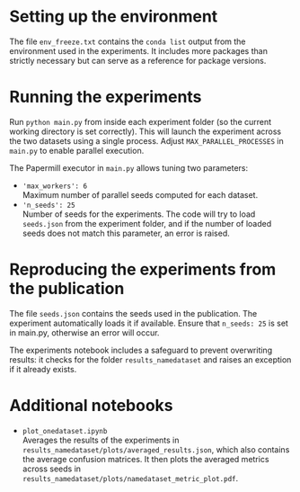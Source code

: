 # Setting up the environment
The file `env_freeze.txt` contains the `conda list` output from the environment used in the experiments. It includes more packages than strictly necessary but can serve as a reference for package versions.

# Running the experiments
Run `python main.py` from inside each experiment folder (so the current working directory is set correctly). This will launch the experiment across the two datasets using a single process. Adjust `MAX_PARALLEL_PROCESSES` in `main.py` to enable parallel execution.

The Papermill executor in `main.py` allows tuning two parameters:
- `'max_workers': 6`  
  Maximum number of parallel seeds computed for each dataset.  
- `'n_seeds': 25`  
  Number of seeds for the experiments. The code will try to load `seeds.json` from the experiment folder, and if the number of loaded seeds does not match this parameter, an error is raised.

# Reproducing the experiments from the publication
The file `seeds.json` contains the seeds used in the publication. The experiment automatically loads it if available. Ensure that `n_seeds: 25` is set in main.py, otherwise an error will occur.

The experiments notebook includes a safeguard to prevent overwriting results: it checks for the folder `results_namedataset` and raises an exception if it already exists.

# Additional notebooks
- `plot_onedataset.ipynb`  
  Averages the results of the experiments in `results_namedataset/plots/averaged_results.json`, which also contains the average confusion matrices. It then plots the averaged metrics across seeds in `results_namedataset/plots/namedataset_metric_plot.pdf`.
  

